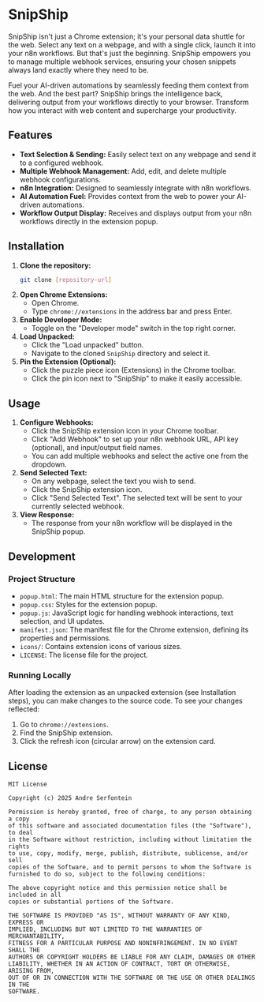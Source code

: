 # SnipShip

SnipShip isn't just a Chrome extension; it's your personal data shuttle for the web. Select any text on a webpage, and with a single click, launch it into your n8n workflows. But that's just the beginning. SnipShip empowers you to manage multiple webhook services, ensuring your chosen snippets always land exactly where they need to be.

Fuel your AI-driven automations by seamlessly feeding them context from the web. And the best part? SnipShip brings the intelligence back, delivering output from your workflows directly to your browser. Transform how you interact with web content and supercharge your productivity.

## Features

*   **Text Selection & Sending:** Easily select text on any webpage and send it to a configured webhook.
*   **Multiple Webhook Management:** Add, edit, and delete multiple webhook configurations.
*   **n8n Integration:** Designed to seamlessly integrate with n8n workflows.
*   **AI Automation Fuel:** Provides context from the web to power your AI-driven automations.
*   **Workflow Output Display:** Receives and displays output from your n8n workflows directly in the extension popup.

## Installation

1.  **Clone the repository:**
    ```bash
    git clone [repository-url]
    ```
2.  **Open Chrome Extensions:**
    *   Open Chrome.
    *   Type `chrome://extensions` in the address bar and press Enter.
3.  **Enable Developer Mode:**
    *   Toggle on the "Developer mode" switch in the top right corner.
4.  **Load Unpacked:**
    *   Click the "Load unpacked" button.
    *   Navigate to the cloned `SnipShip` directory and select it.
5.  **Pin the Extension (Optional):**
    *   Click the puzzle piece icon (Extensions) in the Chrome toolbar.
    *   Click the pin icon next to "SnipShip" to make it easily accessible.

## Usage

1.  **Configure Webhooks:**
    *   Click the SnipShip extension icon in your Chrome toolbar.
    *   Click "Add Webhook" to set up your n8n webhook URL, API key (optional), and input/output field names.
    *   You can add multiple webhooks and select the active one from the dropdown.
2.  **Send Selected Text:**
    *   On any webpage, select the text you wish to send.
    *   Click the SnipShip extension icon.
    *   Click "Send Selected Text". The selected text will be sent to your currently selected webhook.
3.  **View Response:**
    *   The response from your n8n workflow will be displayed in the SnipShip popup.

## Development

### Project Structure

*   `popup.html`: The main HTML structure for the extension popup.
*   `popup.css`: Styles for the extension popup.
*   `popup.js`: JavaScript logic for handling webhook interactions, text selection, and UI updates.
*   `manifest.json`: The manifest file for the Chrome extension, defining its properties and permissions.
*   `icons/`: Contains extension icons of various sizes.
*   `LICENSE`: The license file for the project.

### Running Locally

After loading the extension as an unpacked extension (see Installation steps), you can make changes to the source code. To see your changes reflected:

1.  Go to `chrome://extensions`.
2.  Find the SnipShip extension.
3.  Click the refresh icon (circular arrow) on the extension card.

## License

```
MIT License

Copyright (c) 2025 Andre Serfontein

Permission is hereby granted, free of charge, to any person obtaining a copy
of this software and associated documentation files (the "Software"), to deal
in the Software without restriction, including without limitation the rights
to use, copy, modify, merge, publish, distribute, sublicense, and/or sell
copies of the Software, and to permit persons to whom the Software is
furnished to do so, subject to the following conditions:

The above copyright notice and this permission notice shall be included in all
copies or substantial portions of the Software.

THE SOFTWARE IS PROVIDED "AS IS", WITHOUT WARRANTY OF ANY KIND, EXPRESS OR
IMPLIED, INCLUDING BUT NOT LIMITED TO THE WARRANTIES OF MERCHANTABILITY,
FITNESS FOR A PARTICULAR PURPOSE AND NONINFRINGEMENT. IN NO EVENT SHALL THE
AUTHORS OR COPYRIGHT HOLDERS BE LIABLE FOR ANY CLAIM, DAMAGES OR OTHER
LIABILITY, WHETHER IN AN ACTION OF CONTRACT, TORT OR OTHERWISE, ARISING FROM,
OUT OF OR IN CONNECTION WITH THE SOFTWARE OR THE USE OR OTHER DEALINGS IN THE
SOFTWARE.
